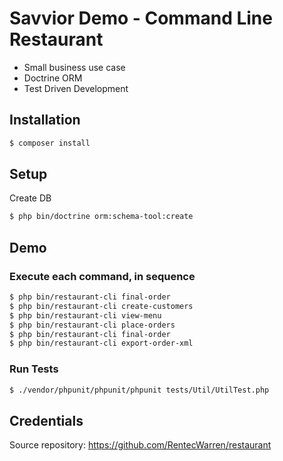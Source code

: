 Savvior Demo - Command Line Restaurant 
===============

- Small business use case  
- Doctrine ORM 
- Test Driven Development

## Installation

```bash
$ composer install
```

## Setup

Create DB

```bash
$ php bin/doctrine orm:schema-tool:create
```

## Demo

### Execute each command, in sequence

```bash
$ php bin/restaurant-cli final-order
$ php bin/restaurant-cli create-customers
$ php bin/restaurant-cli view-menu
$ php bin/restaurant-cli place-orders
$ php bin/restaurant-cli final-order
$ php bin/restaurant-cli export-order-xml
```
### Run Tests

```bash
$ ./vendor/phpunit/phpunit/phpunit tests/Util/UtilTest.php
```

## Credentials

Source repository: https://github.com/RentecWarren/restaurant